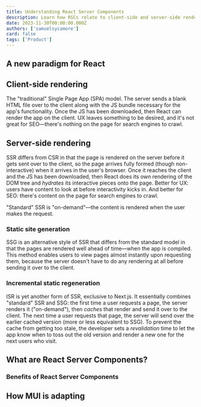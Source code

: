 ```yaml
---
title: Understanding React Server Components
description: Learn how RSCs relate to client-side and server-side rendering, and how component libraries like Material UI are adapting.
date: 2023-11-30T00:00:00.000Z
authors: ['samuelsycamore']
card: false
tags: ['Product']
---
```


## A new paradigm for React

## Client-side rendering

The "traditional" Single Page App (SPA) model.
The server sends a blank HTML file over to the client along with the JS bundle necessary for the app's functionality.
Once the JS has been downloaded, then React can render the app on the client.
UX leaves something to be desired, and it's not great for SEO—there's nothing on the page for search engines to crawl.

## Server-side rendering

SSR differs from CSR in that the page is rendered on the server before it gets sent over to the client, so the page arrives fully formed (though non-interactive) when it arrives in the user's browser.
Once it reaches the client and the JS has been downloaded, then React does its own rendering of the DOM tree and _hydrates_ its interactive pieces onto the page.
Better for UX: users have content to look at before interactivity kicks in.
And better for SEO: there's content on the page for search engines to crawl.

"Standard" SSR is "on-demand"—the content is rendered when the user makes the request.

### Static site generation

SSG is an alternative style of SSR that differs from the standard model in that the pages are rendered well ahead of time—when the app is compiled.
This method enables users to view pages almost instantly upon requesting them, because the server doesn't have to do any rendering at all before sending it over to the client.

### Incremental static regeneration

ISR is yet another form of SSR, exclusive to Next.js.
It essentially combines "standard" SSR and SSG: the first time a user requests a page, the server renders it ("on-demand"), then _caches_ that render and send it over to the client.
The next time a user requests that page, the server will send over the earlier cached version (more or less equivalent to SSG).
To prevent the cache from getting too stale, the developer sets a _revalidation_ time to let the app know when to toss out the old version and render a new one for the next users who visit.

## What are React Server Components?

### Benefits of React Server Components

## How MUI is adapting
